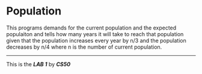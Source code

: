 # Population

This programs demands for the current population and the expected populaiton and tells how many years it will take to reach that population given that the population increases every year by n/3 and the population decreases by n/4 where n is the number of current population.

---

This is the ***LAB 1*** by ***CS50***
